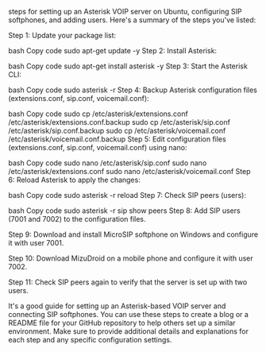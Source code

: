steps for setting up an Asterisk VOIP server on Ubuntu, configuring SIP softphones, and adding users. Here's a summary of the steps you've listed:

Step 1: Update your package list:

bash
Copy code
sudo apt-get update -y
Step 2: Install Asterisk:

bash
Copy code
sudo apt-get install asterisk -y
Step 3: Start the Asterisk CLI:

bash
Copy code
sudo asterisk -r
Step 4: Backup Asterisk configuration files (extensions.conf, sip.conf, voicemail.conf):

bash
Copy code
sudo cp /etc/asterisk/extensions.conf /etc/asterisk/extensions.conf.backup
sudo cp /etc/asterisk/sip.conf /etc/asterisk/sip.conf.backup
sudo cp /etc/asterisk/voicemail.conf /etc/asterisk/voicemail.conf.backup
Step 5: Edit configuration files (extensions.conf, sip.conf, voicemail.conf) using nano:

bash
Copy code
sudo nano /etc/asterisk/sip.conf
sudo nano /etc/asterisk/extensions.conf
sudo nano /etc/asterisk/voicemail.conf
Step 6: Reload Asterisk to apply the changes:

bash
Copy code
sudo asterisk -r
reload
Step 7: Check SIP peers (users):

bash
Copy code
sudo asterisk -r
sip show peers
Step 8: Add SIP users (7001 and 7002) to the configuration files.

Step 9: Download and install MicroSIP softphone on Windows and configure it with user 7001.

Step 10: Download MizuDroid on a mobile phone and configure it with user 7002.

Step 11: Check SIP peers again to verify that the server is set up with two users.

It's a good guide for setting up an Asterisk-based VOIP server and connecting SIP softphones. You can use these steps to create a blog or a README file for your GitHub repository to help others set up a similar environment. Make sure to provide additional details and explanations for each step and any specific configuration settings.
